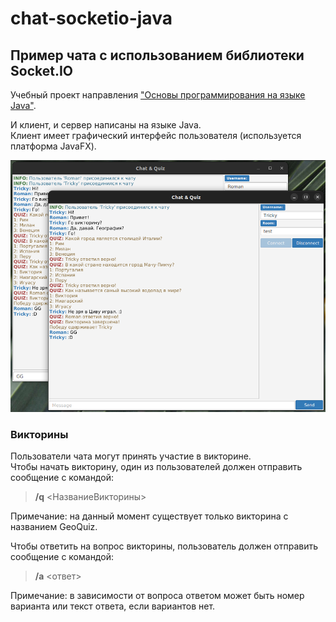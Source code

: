 # chat-socketio-java

## Пример чата с использованием библиотеки Socket.IO

Учебный проект направления ["Основы программирования на языке Java"](https://vk.com/jkursk).

И клиент, и сервер написаны на языке Java.  
Клиент имеет графический интерфейс пользователя (используется платформа JavaFX).

![Скриншот клиента](./img/chat.png)

### Викторины

Пользователи чата могут принять участие в викторине.  
Чтобы начать викторину, один из пользователей должен отправить сообщение с командой:

> **/q** <НазваниеВикторины>

Примечание: на данный момент существует только викторина с названием GeoQuiz.  

Чтобы ответить на вопрос викторины, пользователь должен отправить сообщение с командой:

> **/a** <ответ>

Примечание: в зависимости от вопроса ответом может быть номер варианта или текст ответа, если вариантов нет.
